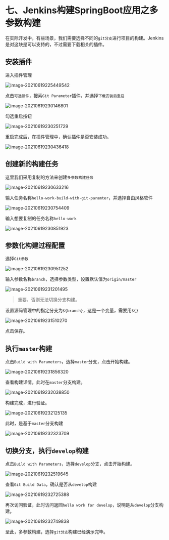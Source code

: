 # 七、Jenkins构建SpringBoot应用之多参数构建

在实际开发中，有些场景，我们需要选择不同的`git分支`进行项目的构建。Jenkins是对这块是可以支持的，不过需要下载相关的插件。

## 安装插件

进入插件管理

![image-20210619225449542](./assets/008i3skNgy1grnyu4eh0xj31d30u07fw.jpg)

点击`可选插件`，搜索`Git Parameter`插件，并选择`下载安装后重启`

![image-20210619230146801](./assets/008i3skNgy1grnz1aa3wjj31d30u0jym.jpg)

<!-- more -->

勾选重启按钮

![image-20210619230251729](./assets/008i3skNgy1grnz2ehblwj31d30u0tfq.jpg)

重启完成后，在插件管理中，确认插件是否安装成功。

![image-20210619230436418](./assets/008i3skNgy1grnz48fnywj31d30u0jzh.jpg)

## 创建新的构建任务

这里我们采用复制的方法来创建`多参数构建任务`

![image-20210619230633216](./assets/008i3skNgy1grnz68qvd5j31d30u011z.jpg)

输入任务名称`hello-work-build-with-git-paramter`，并选择自由风格软件

![image-20210619230754409](./assets/008i3skNgy1grnz7ob9hmj31d30u0dq1.jpg)

输入想要复制的任务名称`hello-work`

![image-20210619230851923](./assets/008i3skNgy1grnz8okl8mj31d30u0aj2.jpg)

## 参数化构建过程配置

选择`Git参数`

![image-20210619230951252](./assets/008i3skNgy1grnz9quyq9j31d30u0dn7.jpg)

输入参数名称`branch`，选择参数类型，设置默认值为`origin/master`

![image-20210619231201495](./assets/008i3skNgy1grnzbxo9noj31d30u0q99.jpg)

> 重要，否则无法切换分支构建。

设置源码管理中的指定分支为`${branch}`，这是一个变量，需要用`${}`

![image-20210619231510270](./assets/008i3skNgy1grnzf7sqadj31d30u0wl3.jpg)

点击保存。

## 执行`master`构建

点击`Build with Parameters`，选择`master`分支，点击开始构建。

![image-20210619231856320](./assets/008i3skNgy1grnzj58j6jj31d30u0dnv.jpg)

查看构建详情，此时在`master`分支构建。

![image-20210619232038850](./assets/008i3skNgy1grnzkwy0gdj31d30u0du9.jpg)

构建完成，进行验证。

![image-20210619232125135](./assets/008i3skNgy1grnzlq2lohj31d30u0gwe.jpg)

此时，是基于`master`分支构建

![image-20210619232323709](./assets/008i3skNgy1grnzns8cnwj30zk07etbb.jpg)

## 切换分支，执行`develop`构建

点击`Build with Parameters`，选择`develop`分支，点击开始构建。

![image-20210619232519645](./assets/008i3skNgy1grnzpsna9jj31d30u0dnv.jpg)

查看`Git Build Data`，确认是否从`develop`构建

![image-20210619232725388](./assets/008i3skNgy1grnzryy3twj31d30u0aj9.jpg)

再次访问验证，此时访问返回`hello work for develop`，说明是从`develop`分支构建。

![image-20210619232749838](./assets/008i3skNgy1grnzsdxolej30zk07etc7.jpg)

至此，多参数构建，选择`git分支`构建已经演示完毕。

